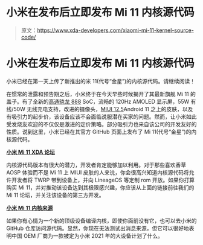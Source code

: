 # 小米在发布后立即发布 Mi 11 内核源代码

> 原文：<https://www.xda-developers.com/xiaomi-mi-11-kernel-source-code/>

# 小米在发布后立即发布 Mi 11 内核源代码

小米已经在第一天上传了新推出的米 11(代号“金星”)的内核源代码。请继续阅读！

在惯常的泄露和预告期之后，小米终于在今天早些时候揭开了其最新旗舰 Mi 11 的盖子。有了全新的[高通骁龙 888](https://www.xda-developers.com/qualcomm-snapdragon-888-benchmarks/) SoC，流畅的 120Hz AMOLED 显示屏，55W 有线/50W 无线充电支持，改进的摄像头，[MIUI 12.5](https://www.xda-developers.com/xiaomi-announces-miui-12-5-mi-redmi-smartphones/)Android 11 之上的皮肤，以及有吸引力的起步价，该设备应该不会面临说服潜在买家的问题。然而，让小米如此受发烧友欢迎的不仅仅是激进的定价策略。部分吸引力也来自该公司的开发友好的性质。说到这里，小米已经在其官方 GitHub 页面上发布了 Mi 11(代号“金星”)的内核源代码。

**[小米 Mi 11 XDA 论坛](https://forum.xda-developers.com/f/xiaomi-mi-11.12057/)**

内核源代码版本有很大的潜力，开发者肯定能够加以利用。对于那些喜欢香草 AOSP 体验而不是 Mi 11 上 MIUI 皮肤的人来说，你会很高兴知道内核源代码将允许开发者将 TWRP 带到设备上，并向 LineageOS 等定制 rom 开放。如果你打算购买 Mi 11，并对推动该设备达到其极限感兴趣，你应该从上面的链接前往我们的 Mi 11 论坛，并关注该设备的第三方开发。

**[小米 Mi 11 内核来源](https://github.com/MiCode/Xiaomi_Kernel_OpenSource/tree/venus-r-oss)**

如果你有心情为一个新的顶级设备编译内核，即使你面前没有它，也可以去小米的 GitHub 仓库访问源代码。显然，你现在无法测试出消息来源，但它可以很好地表明中国 OEM 厂商为一款被定为小米 2021 年的大设备计划了什么。